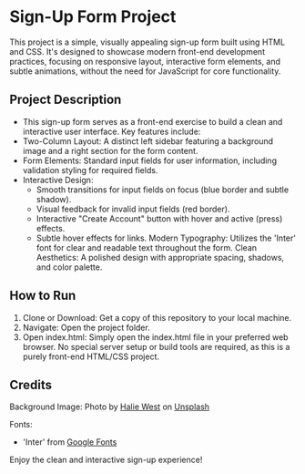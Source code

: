 # Sign-Up Form Project
This project is a simple, visually appealing sign-up form built using HTML and CSS. It's designed to showcase modern front-end development practices, focusing on responsive layout, interactive form elements, and subtle animations, without the need for JavaScript for core functionality.

## Project Description
- This sign-up form serves as a front-end exercise to build a clean and interactive user interface. Key features include:
- Two-Column Layout: A distinct left sidebar featuring a background image and a right section for the form content.
- Form Elements: Standard input fields for user information, including validation styling for required fields.
- Interactive Design:
    - Smooth transitions for input fields on focus (blue border and subtle shadow).
    - Visual feedback for invalid input fields (red border).
    - Interactive "Create Account" button with hover and active (press) effects.
    - Subtle hover effects for links.
Modern Typography: Utilizes the 'Inter' font for clear and readable text throughout the form.
Clean Aesthetics: A polished design with appropriate spacing, shadows, and color palette.

## How to Run
1. Clone or Download: Get a copy of this repository to your local machine.
2. Navigate: Open the project folder.
3. Open index.html: Simply open the index.html file in your preferred web browser.
No special server setup or build tools are required, as this is a purely front-end HTML/CSS project.

## Credits
Background Image: Photo by [Halie West](https://unsplash.com/@haliewestphoto) on [Unsplash](https://unsplash.com/photos/green-leaf-plant-in-close-up-photography-25xggax4bSA)

Fonts:
- 'Inter' from [Google Fonts](https://fonts.google.com/specimen/Inter)

Enjoy the clean and interactive sign-up experience!
